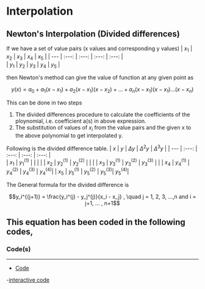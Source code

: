 # Interpolation

## Newton's Interpolation (Divided differences)
If we have a set of value pairs (x values and corresponding y values)
| $x_1$ | $x_2$ | $x_3$ | $x_4$ | $x_5$ | 
| ---   | :---:    |  :---:   | :---:  | :---:    |    
| $y_1$ | $y_2$ | $y_3$ | $y_4$ | $y_5$ | 

then
Newton's method can give the value of function at any given point as
```math
y(x) = a_0 + a_1(x - x_1) + a_2 (x - x_1) (x - x_2) + ... + a_n (x - x_1)(x - x_1) ...(x - x_n) 
```
This can be done in two steps
1. The divided differences procedure to calculate the coefficients of the ploynomial, i.e. coefficient a(s) in above expression.
2. The substitution of values of $x_i$ from the value pairs and the given x to the above polynomial to get interpolated y.

Following is the divided difference table.
|   $x$   |    $y$    |    $\Delta y$    |   $\Delta^2 y$   |   $\Delta^3 y$   |
| ---   | :---:    |  :---:   | :---:  | :---:    |    
| $x_1$ | $y_1^{(1)}$ |     |       |      | 
| $x_2$ | $y_2^{(1)}$  | $y_2^{(2)}$ |   |    |
| $x_3$ | $y_3^{(1)}$  | $y_3^{(2)}$ | $y_3^{(3)}$ | |
| $x_4$ | $y_4^{(1)}$  | $y_4^{(2)}$ | $y_4^{(3)}$ | $y_4^{(4)}$|
| $x_5$ | $y_5^{(1)}$  | $y_5^{(2)}$ | $y_5^{(3)}$| $y_5^{(4)}$|

The General formula for the divided difference is 
```math
y_i^{(j+1)} = \frac{y_i^(j) - y_j^(j)}{x_i - x_j} , \quad j = 1, 2, 3, ...,n and i = j+1, ... , n+1
```
This equation has been coded in the following codes,
---
### Code(s)
---
- [Code](https://github.com/nishantaMishra/computational-physics-in-python/blob/main/newtonsDividedDifference/newton1.py)

-[interactive code](https://github.com/nishantaMishra/computational-physics-in-python/blob/main/newtonsDividedDifference/newton2.py)
